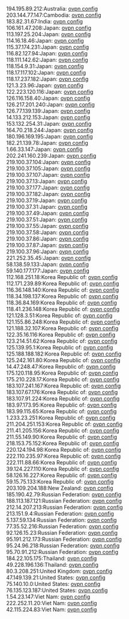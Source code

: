 194.195.89.212:Australia: [ovpn config](vpn/194_195_89_212.ovpn)  
203.144.77.147:Cambodia: [ovpn config](vpn/203_144_77_147.ovpn)  
183.82.31.67:India: [ovpn config](vpn/183_82_31_67.ovpn)  
106.161.47.208:Japan: [ovpn config](vpn/106_161_47_208.ovpn)  
113.197.25.204:Japan: [ovpn config](vpn/113_197_25_204.ovpn)  
114.16.18.46:Japan: [ovpn config](vpn/114_16_18_46.ovpn)  
115.37.174.231:Japan: [ovpn config](vpn/115_37_174_231.ovpn)  
116.82.127.94:Japan: [ovpn config](vpn/116_82_127_94.ovpn)  
118.111.142.62:Japan: [ovpn config](vpn/118_111_142_62.ovpn)  
118.154.9.31:Japan: [ovpn config](vpn/118_154_9_31.ovpn)  
118.17.117.102:Japan: [ovpn config](vpn/118_17_117_102.ovpn)  
118.17.237.182:Japan: [ovpn config](vpn/118_17_237_182.ovpn)  
121.3.23.96:Japan: [ovpn config](vpn/121_3_23_96.ovpn)  
122.223.120.116:Japan: [ovpn config](vpn/122_223_120_116.ovpn)  
126.116.158.40:Japan: [ovpn config](vpn/126_116_158_40.ovpn)  
126.217.201.240:Japan: [ovpn config](vpn/126_217_201_240.ovpn)  
126.77.139.139:Japan: [ovpn config](vpn/126_77_139_139.ovpn)  
14.133.212.153:Japan: [ovpn config](vpn/14_133_212_153.ovpn)  
153.132.254.31:Japan: [ovpn config](vpn/153_132_254_31.ovpn)  
164.70.218.244:Japan: [ovpn config](vpn/164_70_218_244.ovpn)  
180.196.169.195:Japan: [ovpn config](vpn/180_196_169_195.ovpn)  
182.21.139.78:Japan: [ovpn config](vpn/182_21_139_78.ovpn)  
1.66.33.147:Japan: [ovpn config](vpn/1_66_33_147.ovpn)  
202.241.160.239:Japan: [ovpn config](vpn/202_241_160_239.ovpn)  
219.100.37.104:Japan: [ovpn config](vpn/219_100_37_104.ovpn)  
219.100.37.105:Japan: [ovpn config](vpn/219_100_37_105.ovpn)  
219.100.37.107:Japan: [ovpn config](vpn/219_100_37_107.ovpn)  
219.100.37.13:Japan: [ovpn config](vpn/219_100_37_13.ovpn)  
219.100.37.177:Japan: [ovpn config](vpn/219_100_37_177.ovpn)  
219.100.37.182:Japan: [ovpn config](vpn/219_100_37_182.ovpn)  
219.100.37.19:Japan: [ovpn config](vpn/219_100_37_19.ovpn)  
219.100.37.31:Japan: [ovpn config](vpn/219_100_37_31.ovpn)  
219.100.37.49:Japan: [ovpn config](vpn/219_100_37_49.ovpn)  
219.100.37.51:Japan: [ovpn config](vpn/219_100_37_51.ovpn)  
219.100.37.55:Japan: [ovpn config](vpn/219_100_37_55.ovpn)  
219.100.37.58:Japan: [ovpn config](vpn/219_100_37_58.ovpn)  
219.100.37.86:Japan: [ovpn config](vpn/219_100_37_86.ovpn)  
219.100.37.87:Japan: [ovpn config](vpn/219_100_37_87.ovpn)  
219.100.37.96:Japan: [ovpn config](vpn/219_100_37_96.ovpn)  
221.252.35.45:Japan: [ovpn config](vpn/221_252_35_45.ovpn)  
58.138.59.133:Japan: [ovpn config](vpn/58_138_59_133.ovpn)  
59.140.177.177:Japan: [ovpn config](vpn/59_140_177_177.ovpn)  
112.168.251.18:Korea Republic of: [ovpn config](vpn/112_168_251_18.ovpn)  
112.171.239.89:Korea Republic of: [ovpn config](vpn/112_171_239_89.ovpn)  
116.36.148.140:Korea Republic of: [ovpn config](vpn/116_36_148_140.ovpn)  
118.34.198.137:Korea Republic of: [ovpn config](vpn/118_34_198_137.ovpn)  
118.36.84.169:Korea Republic of: [ovpn config](vpn/118_36_84_169.ovpn)  
118.41.236.148:Korea Republic of: [ovpn config](vpn/118_41_236_148.ovpn)  
121.128.3.51:Korea Republic of: [ovpn config](vpn/121_128_3_51.ovpn)  
121.155.86.248:Korea Republic of: [ovpn config](vpn/121_155_86_248.ovpn)  
121.188.32.107:Korea Republic of: [ovpn config](vpn/121_188_32_107.ovpn)  
122.35.16.116:Korea Republic of: [ovpn config](vpn/122_35_16_116.ovpn)  
123.214.51.62:Korea Republic of: [ovpn config](vpn/123_214_51_62.ovpn)  
125.139.95.1:Korea Republic of: [ovpn config](vpn/125_139_95_1.ovpn)  
125.188.188.182:Korea Republic of: [ovpn config](vpn/125_188_188_182.ovpn)  
125.242.161.80:Korea Republic of: [ovpn config](vpn/125_242_161_80.ovpn)  
14.47.248.47:Korea Republic of: [ovpn config](vpn/14_47_248_47.ovpn)  
175.120.118.95:Korea Republic of: [ovpn config](vpn/175_120_118_95.ovpn)  
175.210.228.17:Korea Republic of: [ovpn config](vpn/175_210_228_17.ovpn)  
183.107.241.167:Korea Republic of: [ovpn config](vpn/183_107_241_167.ovpn)  
183.107.67.176:Korea Republic of: [ovpn config](vpn/183_107_67_176.ovpn)  
183.107.91.224:Korea Republic of: [ovpn config](vpn/183_107_91_224.ovpn)  
183.97.173.95:Korea Republic of: [ovpn config](vpn/183_97_173_95.ovpn)  
183.99.115.65:Korea Republic of: [ovpn config](vpn/183_99_115_65.ovpn)  
1.233.23.251:Korea Republic of: [ovpn config](vpn/1_233_23_251.ovpn)  
211.204.251.153:Korea Republic of: [ovpn config](vpn/211_204_251_153.ovpn)  
211.41.205.156:Korea Republic of: [ovpn config](vpn/211_41_205_156.ovpn)  
211.55.149.90:Korea Republic of: [ovpn config](vpn/211_55_149_90.ovpn)  
218.153.75.152:Korea Republic of: [ovpn config](vpn/218_153_75_152.ovpn)  
220.124.194.98:Korea Republic of: [ovpn config](vpn/220_124_194_98.ovpn)  
222.110.235.97:Korea Republic of: [ovpn config](vpn/222_110_235_97.ovpn)  
222.111.88.66:Korea Republic of: [ovpn config](vpn/222_111_88_66.ovpn)  
39.124.227.110:Korea Republic of: [ovpn config](vpn/39_124_227_110.ovpn)  
58.126.16.227:Korea Republic of: [ovpn config](vpn/58_126_16_227.ovpn)  
59.15.75.133:Korea Republic of: [ovpn config](vpn/59_15_75_133.ovpn)  
203.109.204.188:New Zealand: [ovpn config](vpn/203_109_204_188.ovpn)  
185.190.42.79:Russian Federation: [ovpn config](vpn/185_190_42_79.ovpn)  
188.113.187.121:Russian Federation: [ovpn config](vpn/188_113_187_121.ovpn)  
212.14.207.213:Russian Federation: [ovpn config](vpn/212_14_207_213.ovpn)  
213.151.9.4:Russian Federation: [ovpn config](vpn/213_151_9_4.ovpn)  
5.137.59.134:Russian Federation: [ovpn config](vpn/5_137_59_134.ovpn)  
77.35.52.216:Russian Federation: [ovpn config](vpn/77_35_52_216.ovpn)  
92.126.15.23:Russian Federation: [ovpn config](vpn/92_126_15_23.ovpn)  
95.191.212.173:Russian Federation: [ovpn config](vpn/95_191_212_173.ovpn)  
95.24.96.218:Russian Federation: [ovpn config](vpn/95_24_96_218.ovpn)  
95.70.91.212:Russian Federation: [ovpn config](vpn/95_70_91_212.ovpn)  
184.22.105.175:Thailand: [ovpn config](vpn/184_22_105_175.ovpn)  
49.228.196.136:Thailand: [ovpn config](vpn/49_228_196_136.ovpn)  
80.3.208.251:United Kingdom: [ovpn config](vpn/80_3_208_251.ovpn)  
47.149.139.21:United States: [ovpn config](vpn/47_149_139_21.ovpn)  
75.140.10.0:United States: [ovpn config](vpn/75_140_10_0.ovpn)  
76.135.123.187:United States: [ovpn config](vpn/76_135_123_187.ovpn)  
1.54.23.147:Viet Nam: [ovpn config](vpn/1_54_23_147.ovpn)  
222.252.11.20:Viet Nam: [ovpn config](vpn/222_252_11_20.ovpn)  
42.115.224.83:Viet Nam: [ovpn config](vpn/42_115_224_83.ovpn)  
